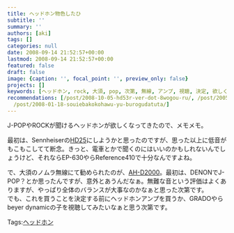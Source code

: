 ```yaml
---
title: ヘッドホン物色したひ
subtitle: ''
summary: ''
authors: [aki]
tags: []
categories: null
date: 2008-09-14 21:52:57+00:00
lastmod: 2008-09-14 21:52:57+00:00
featured: false
draft: false
image: {caption: '', focal_point: '', preview_only: false}
projects: []
keywords: [ヘッドホン, rock, 大須, pop, 次第, 無線, アンプ, 視聴, 決定, 欲しく]
recommendations: [/post/2008-10-05-hd53r-ver-dot-8wogou-ru/, /post/2005-08-24-hetudohon-hetudohon/,
  /post/2008-01-18-souiebakokohawu-yu-burogudatuta/]
---
```

J-POPやROCKが聞けるヘッドホンが欲しくなってきたので、メモメモ。  
  
最初は、Sennheiserの[HD25](http://www.h-navi.net/hd25.php)にしようかと思ったのですが、思った以上に低音がもこもこしてて断念。きっと、電車とかで聞くのにはいいのかもしれないんでしょうけど、それならEP-630やらReference410で十分なんですよね。  
  
で、大須のノムラ無線にて勧められたのが、[AH-D2000](http://www.h-navi.net/DENON-AHD2000.html)。最初は、DENONでJ-POP？とか思ったんですが、意外とあうんだなぁ。無難な音という評価はよくありますが、やっぱり全体のバランスが大事なのかなぁと思った次第です。  
でも、これを買うことを決定する前にヘッドホンアンプを買うか、GRADOやらbeyer dynamicの子を視聴してみたいなぁと思う次第です。

Tags:[ヘッドホン](http://mrk0369.exblog.jp/tags/%E3%83%98%E3%83%83%E3%83%89%E3%83%9B%E3%83%B3/) 

